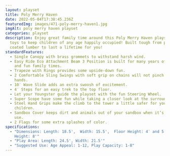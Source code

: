 ```yaml
---
layout: playset
title: Poly Merry Haven
date: 2022-05-04T17:38:45.236Z
featuredImg: images/471-poly-merry-haven1.jpg
imgAlt: poly merry haven playset
categories: playset
description: Enjoy great family time around this Poly Merry Haven playset! Fun
  toys to keep children of any age happily occupied! Built tough from polymer
  coated lumber to last a lifetime for you!
standardFeatures:
  - Single Canopy with brass grommets to withstand harsh wind.
  - Easy Ride Eco Attachment Beam 3 Position is built for many years of safe use
    and fun family times.
  - Trapeze with Rings provides some upside-down fun.
  - 2 Comfortable Sling Swings with soft grip on chains will not pinch tender
    hands.
  - 10′ Wave Slide adds an extra swoosh of excitement.
  - 4′ Steps for an easy trek to the top floor.
  - Let your Youngster guide the playset with the fun Steering Wheel.
  - Super Scope have some fun while taking a closer look at the surroundings.
  - Steel Hand Grips make the climb to the tower a little safer for your
    children.
  - Sandbox Cover keeps dirt and animals out of your sandbox when it’s not in
    use.
  - 2 Flags for some extra splashes of color.
specifications:
  - "Dimensions: Length: 18.5',  Width: 15.5',  Floor Height: 4′ and 5′, Swing
    Height: 8'"
  - "Play Area: Length: 24.5', Width: 21.5'"
  - "Suggested Use: Age Appeal: 1-12, Play Capacity: 1-8"
---
```

